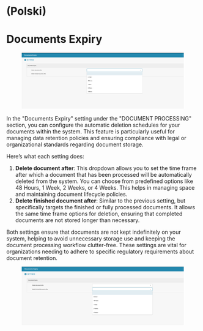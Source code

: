 
# (Polski)

# Documents Expiry

<figure><img src="../../../.gitbook/assets/Bildschirmfoto 2024-05-08 um 10.29.17.png" alt=""><figcaption></figcaption></figure>

In the "Documents Expiry" setting under the "DOCUMENT PROCESSING" section, you can configure the automatic deletion schedules for your documents within the system. This feature is particularly useful for managing data retention policies and ensuring compliance with legal or organizational standards regarding document storage.

Here’s what each setting does:

1. **Delete document after**: This dropdown allows you to set the time frame after which a document that has been processed will be automatically deleted from the system. You can choose from predefined options like 48 Hours, 1 Week, 2 Weeks, or 4 Weeks. This helps in managing space and maintaining document lifecycle policies.
2. **Delete finished document after**: Similar to the previous setting, but specifically targets the finished or fully processed documents. It allows the same time frame options for deletion, ensuring that completed documents are not stored longer than necessary.

Both settings ensure that documents are not kept indefinitely on your system, helping to avoid unnecessary storage use and keeping the document processing workflow clutter-free. These settings are vital for organizations needing to adhere to specific regulatory requirements about document retention.

<figure><img src="../../../.gitbook/assets/Bildschirmfoto 2024-05-08 um 10.29.27.png" alt=""><figcaption></figcaption></figure>



